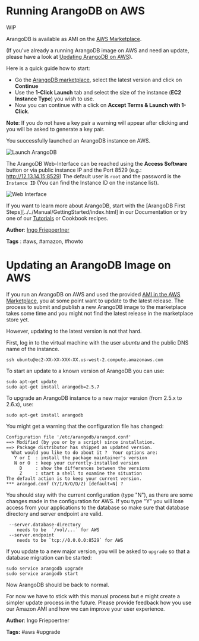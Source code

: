 Running ArangoDB on AWS
=======================

WIP

ArangoDB is available as AMI on the [AWS Marketplace][1].

(If you've already a running ArangoDB image on AWS and need an update, please have a look at [Updating ArangoDB on AWS](AwsUpdate.md)).

Here is a quick guide how to start:

* Go the [ArangoDB marketplace][2], select the latest version and click on **Continue**
* Use the **1-Click Launch** tab and select the size of the instance (**EC2 Instance Type**) you wish to use.
* Now you can continue with a click on **Accept Terms & Launch with 1-Click**.

**Note**: If you do not have a key pair a warning will appear after clicking and you will be asked to generate a key pair.

You successfully launched an ArangoDB instance on AWS.

![Launch ArangoDB](../assets/RunningOnAWS/launch.png)

The ArangoDB Web-Interface can be reached using the **Access Software** button or via public instance IP and the Port 8529 (e.g.: http://12.13.14.15:8529)
The default user is `root` and the password is the `Instance ID` (You can find the Instance ID on the instance list).

![Web Interface](../assets/RunningOnAWS/webInterface.png)

If you want to learn more about ArangoDB, start with the [ArangoDB First Steps][../../Manual/GettingStarted/index.html] in our Documentation or try one of our [Tutorials][5] or Cookbook recipes.

**Author**: [Ingo Friepoertner](https://github.com/ifcologne)

**Tags** : #aws, #amazon, #howto

[1]: https://aws.amazon.com
[2]: https://aws.amazon.com/marketplace/search/results/ref=dtl_navgno_search_box?page=1&searchTerms=arangodb
[3]: https://aws.amazon.com/marketplace/library
[5]: https://www.arangodb.com/tutorials/



Updating an ArangoDB Image on AWS
=================================

If you run an ArangoDB on AWS and used the provided [AMI in the AWS Marketplace](https://aws.amazon.com/marketplace/search/results/ref=dtl_navgno_search_box?page=1&searchTerms=arangodb), you at some point want to update to the latest release.
The process to submit and publish a new ArangoDB image to the marketplace takes some time and you might not find the latest release in the marketplace store yet. 

However, updating to the latest version is not that hard.

First, log in to the virtual machine with the user *ubuntu* and the public DNS name of the instance.

    ssh ubuntu@ec2-XX-XX-XXX-XX.us-west-2.compute.amazonaws.com
    

To start an update to a known version of ArangoDB you can use:

    sudo apt-get update
    sudo apt-get install arangodb=2.5.7
    

To upgrade an ArangoDB instance to a new major version (from 2.5.x to 2.6.x), use:

    sudo apt-get install arangodb
    

You might get a warning that the configuration file has changed:

    Configuration file '/etc/arangodb/arangod.conf'
    ==> Modified (by you or by a script) since installation.
    ==> Package distributor has shipped an updated version.
      What would you like to do about it ?  Your options are:
       Y or I  : install the package maintainer's version
       N or O  : keep your currently-installed version
         D     : show the differences between the versions
         Z     : start a shell to examine the situation
    The default action is to keep your current version.
    *** arangod.conf (Y/I/N/O/D/Z) [default=N] ?
    

You should stay with the current configuration (type "N"), as there are some changes made in the configuration for AWS. If you type "Y" you will lose access from your applications to the database so make sure that database directory and server endpoint are valid.

     --server.database-directory
        needs to be  `/vol/...` for AWS
     --server.endpoint
        needs to be `tcp://0.0.0.0:8529` for AWS
    

If you update to a new major version, you will be asked to `upgrade` so that a database migration can be started:

    sudo service arangodb upgrade
    sudo service arangodb start
    

Now ArangoDB should be back to normal.

For now we have to stick with this manual process but e might create a simpler update process in the future. Please provide feedback how you use our Amazon AMI and how we can improve your user experience.

**Author**: Ingo Friepoertner

**Tags:** #aws #upgrade

 [1]: https://aws.amazon.com/marketplace/search/results/ref=dtl_navgno_search_box?page=1&searchTerms=arangodb
